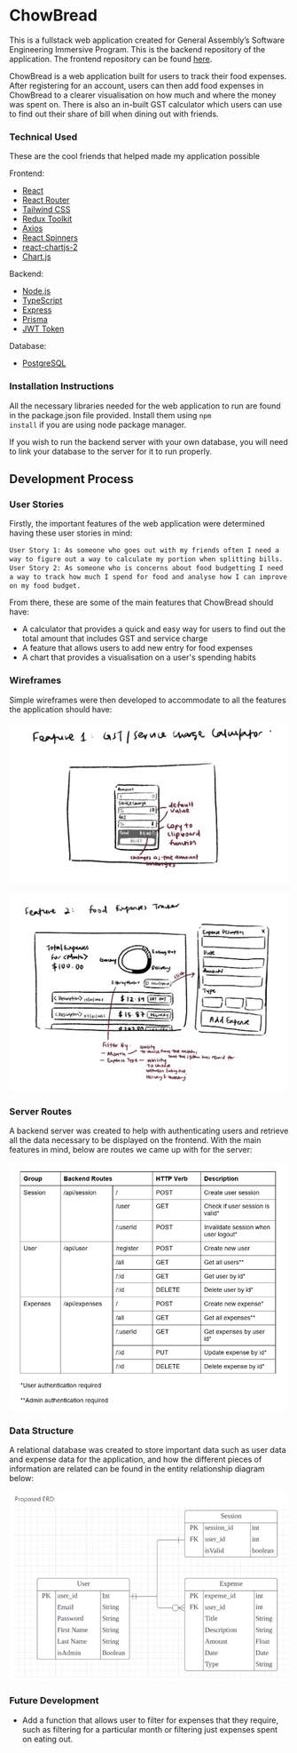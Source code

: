 # ChowBread

This is a fullstack web application created for General Assembly’s Software Engineering Immersive Program. This is the backend repository of the application. The frontend repository can be found [here](https://github.com/charmainelhm/chowbread-frontend).

ChowBread is a web application built for users to track their food expenses. After registering for an account, users can then add food expenses in ChowBread to a clearer visualisation on how much and where the money was spent on. There is also an in-built GST calculator which users can use to find out their share of bill when dining out with friends.

### Technical Used

These are the cool friends that helped made my application possible

Frontend:

- [React](https://reactjs.org/)
- [React Router](https://reactrouter.com/en/main)
- [Tailwind CSS](https://tailwindcss.com/)
- [Redux Toolkit](https://redux-toolkit.js.org/)
- [Axios](https://axios-http.com/)
- [React Spinners](https://www.npmjs.com/package/react-spinners)
- [react-chartjs-2](https://react-chartjs-2.js.org/)
- [Chart.js](https://www.chartjs.org/)

Backend:

- [Node.js](https://nodejs.org/en/)
- [TypeScript](https://www.typescriptlang.org/)
- [Express](https://expressjs.com/)
- [Prisma](https://www.prisma.io/)
- [JWT Token](https://jwt.io/)

Database:

- [PostgreSQL](https://www.postgresql.org/)

### Installation Instructions

All the necessary libraries needed for the web application to run are found in the package.json file provided. Install them using <code>npm install</code> if you are using node package manager.

If you wish to run the backend server with your own database, you will need to link your database to the server for it to run properly.

## Development Process

### User Stories

Firstly, the important features of the web application were determined having these user stories in mind:

    User Story 1: As someone who goes out with my friends often I need a way to figure out a way to calculate my portion when splitting bills.
    User Story 2: As someone who is concerns about food budgetting I need a way to track how much I spend for food and analyse how I can improve on my food budget.

From there, these are some of the main features that ChowBread should have:

- A calculator that provides a quick and easy way for users to find out the total amount that includes GST and service charge
- A feature that allows users to add new entry for food expenses
- A chart that provides a visualisation on a user's spending habits

### Wireframes

Simple wireframes were then developed to accommodate to all the features the application should have:

![Calculator Page Wireframe](./readme-assets/wireframe-01.JPEG)

![Food Tracking Feature Wireframe](./readme-assets/wireframe-02.JPEG)

### Server Routes

A backend server was created to help with authenticating users and retrieve all the data necessary to be displayed on the frontend. With the main features in mind, below are routes we came up with for the server:

![Server Routes](./readme-assets/api-routes.jpg)

### Data Structure

A relational database was created to store important data such as user data and expense data for the application, and how the different pieces of information are related can be found in the entity relationship diagram below:

![ERD](./readme-assets/propose-erd.jpg)

### Future Development

- Add a function that allows user to filter for expenses that they require, such as filtering for a particular month or filtering just expenses spent on eating out.
